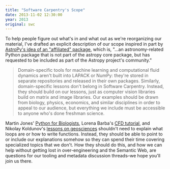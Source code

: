 ```yaml
---
title: "Software Carpentry's Scope"
date: 2013-11-02 12:30:00
year: 2013
original: swc
---
```

<p>
  To help people figure out what's in and what out
  as we're reorganizing our material,
  I've drafted an explicit description of our scope
  inspired in part by
  <a href="http://www.astropy.org/affiliated/">AstroPy's idea of an "affiliated" package</a>,
  which is, "…an astronomy-related Python package
  that is not part of the astropy core package,
  but has requested to be included as part of the Astropy project's community."
</p>
<blockquote>
  Domain-specific tools for machine learning and computational fluid dynamics
  aren't built into LAPACK or NumPy:
  they're stored in separate repositories
  and released in their own packages.
  Similarly, domain-specific lessons don't belong in Software Carpentry.
  Instead,
  they should build on our lessons,
  just as computer vision libraries build on matrix and image libraries.
  Our examples should be drawn from biology, physics, economics, and similar disciplines
  in order to appeal to our audience,
  but everything we include must be accessible to anyone who's done freshman science.
</blockquote>
<p>
  Martin Jones' <a href="http://pythonforbiologists.com/">Python for Biologists</a>,
  Lorena Barba's <a href="http://lorenabarba.com/blog/cfd-python-12-steps-to-navier-stokes/">CFD tutorial</a>,
  and Nikolay Koldunov's <a href="http://earthpy.org/">lessons on geosciences</a>
  shouldn't need to explain what loops are or how to write functions.
  Instead,
  they should be able to point to or include our explanations somehow
  so they can spend their time covering specialized topics that we don't.
  How they should do this,
  and how we can help without getting lost in over-engineering and the Semantic Web,
  are questions for our tooling
  and metadata discussion threads–we
  hope you'll join us there.
</p>
